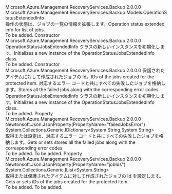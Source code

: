 <Type Name="OperationStatusJobsExtendedInfo" FullName="Microsoft.Azure.Management.RecoveryServices.Backup.Models.OperationStatusJobsExtendedInfo">
  <TypeSignature Language="C#" Value="public class OperationStatusJobsExtendedInfo : Microsoft.Azure.Management.RecoveryServices.Backup.Models.OperationStatusExtendedInfo" />
  <TypeSignature Language="ILAsm" Value=".class public auto ansi beforefieldinit OperationStatusJobsExtendedInfo extends Microsoft.Azure.Management.RecoveryServices.Backup.Models.OperationStatusExtendedInfo" />
  <TypeSignature Language="DocId" Value="T:Microsoft.Azure.Management.RecoveryServices.Backup.Models.OperationStatusJobsExtendedInfo" />
  <TypeSignature Language="VB.NET" Value="Public Class OperationStatusJobsExtendedInfo&#xA;Inherits OperationStatusExtendedInfo" />
  <TypeSignature Language="F#" Value="type OperationStatusJobsExtendedInfo = class&#xA;    inherit OperationStatusExtendedInfo" />
  <AssemblyInfo>
    <AssemblyName>Microsoft.Azure.Management.RecoveryServices.Backup</AssemblyName>
    <AssemblyVersion>2.0.0.0</AssemblyVersion>
  </AssemblyInfo>
  <Base>
    <BaseTypeName>Microsoft.Azure.Management.RecoveryServices.Backup.Models.OperationStatusExtendedInfo</BaseTypeName>
  </Base>
  <Interfaces />
  <Docs>
    <summary>
            <span data-ttu-id="ecaae-101">操作の状態は、ジョブの一覧の情報を拡張します。</span><span class="sxs-lookup"><span data-stu-id="ecaae-101">Operation status extended info for list of jobs.</span></span>
            </summary>
    <remarks>To be added.</remarks>
  </Docs>
  <Members>
    <Member MemberName=".ctor">
      <MemberSignature Language="C#" Value="public OperationStatusJobsExtendedInfo ();" />
      <MemberSignature Language="ILAsm" Value=".method public hidebysig specialname rtspecialname instance void .ctor() cil managed" />
      <MemberSignature Language="DocId" Value="M:Microsoft.Azure.Management.RecoveryServices.Backup.Models.OperationStatusJobsExtendedInfo.#ctor" />
      <MemberSignature Language="VB.NET" Value="Public Sub New ()" />
      <MemberType>Constructor</MemberType>
      <AssemblyInfo>
        <AssemblyName>Microsoft.Azure.Management.RecoveryServices.Backup</AssemblyName>
        <AssemblyVersion>2.0.0.0</AssemblyVersion>
      </AssemblyInfo>
      <Parameters />
      <Docs>
        <summary>
            <span data-ttu-id="ecaae-102">OperationStatusJobsExtendedInfo クラスの新しいインスタンスを初期化します。</span><span class="sxs-lookup"><span data-stu-id="ecaae-102">Initializes a new instance of the OperationStatusJobsExtendedInfo class.</span></span>
            </summary>
        <remarks>To be added.</remarks>
      </Docs>
    </Member>
    <Member MemberName=".ctor">
      <MemberSignature Language="C#" Value="public OperationStatusJobsExtendedInfo (System.Collections.Generic.IList&lt;string&gt; jobIds = null, System.Collections.Generic.IDictionary&lt;string,string&gt; failedJobsError = null);" />
      <MemberSignature Language="ILAsm" Value=".method public hidebysig specialname rtspecialname instance void .ctor(class System.Collections.Generic.IList`1&lt;string&gt; jobIds, class System.Collections.Generic.IDictionary`2&lt;string, string&gt; failedJobsError) cil managed" />
      <MemberSignature Language="DocId" Value="M:Microsoft.Azure.Management.RecoveryServices.Backup.Models.OperationStatusJobsExtendedInfo.#ctor(System.Collections.Generic.IList{System.String},System.Collections.Generic.IDictionary{System.String,System.String})" />
      <MemberSignature Language="VB.NET" Value="Public Sub New (Optional jobIds As IList(Of String) = null, Optional failedJobsError As IDictionary(Of String, String) = null)" />
      <MemberSignature Language="F#" Value="new Microsoft.Azure.Management.RecoveryServices.Backup.Models.OperationStatusJobsExtendedInfo : System.Collections.Generic.IList&lt;string&gt; * System.Collections.Generic.IDictionary&lt;string, string&gt; -&gt; Microsoft.Azure.Management.RecoveryServices.Backup.Models.OperationStatusJobsExtendedInfo" Usage="new Microsoft.Azure.Management.RecoveryServices.Backup.Models.OperationStatusJobsExtendedInfo (jobIds, failedJobsError)" />
      <MemberType>Constructor</MemberType>
      <AssemblyInfo>
        <AssemblyName>Microsoft.Azure.Management.RecoveryServices.Backup</AssemblyName>
        <AssemblyVersion>2.0.0.0</AssemblyVersion>
      </AssemblyInfo>
      <Parameters>
        <Parameter Name="jobIds" Type="System.Collections.Generic.IList&lt;System.String&gt;" />
        <Parameter Name="failedJobsError" Type="System.Collections.Generic.IDictionary&lt;System.String,System.String&gt;" />
      </Parameters>
      <Docs>
        <param name="jobIds"><span data-ttu-id="ecaae-103">保護されたアイテムに対して作成されたジョブの Id。</span><span class="sxs-lookup"><span data-stu-id="ecaae-103">IDs of the jobs created for the protected item.</span></span></param>
        <param name="failedJobsError"><span data-ttu-id="ecaae-104">対応するエラー コードと共にすべての失敗したジョブを格納します。</span><span class="sxs-lookup"><span data-stu-id="ecaae-104">Stores all the failed jobs along with the corresponding error codes.</span></span></param>
        <summary>
            <span data-ttu-id="ecaae-105">OperationStatusJobsExtendedInfo クラスの新しいインスタンスを初期化します。</span><span class="sxs-lookup"><span data-stu-id="ecaae-105">Initializes a new instance of the OperationStatusJobsExtendedInfo class.</span></span>
            </summary>
        <remarks>To be added.</remarks>
      </Docs>
    </Member>
    <Member MemberName="FailedJobsError">
      <MemberSignature Language="C#" Value="public System.Collections.Generic.IDictionary&lt;string,string&gt; FailedJobsError { get; set; }" />
      <MemberSignature Language="ILAsm" Value=".property instance class System.Collections.Generic.IDictionary`2&lt;string, string&gt; FailedJobsError" />
      <MemberSignature Language="DocId" Value="P:Microsoft.Azure.Management.RecoveryServices.Backup.Models.OperationStatusJobsExtendedInfo.FailedJobsError" />
      <MemberSignature Language="VB.NET" Value="Public Property FailedJobsError As IDictionary(Of String, String)" />
      <MemberSignature Language="F#" Value="member this.FailedJobsError : System.Collections.Generic.IDictionary&lt;string, string&gt; with get, set" Usage="Microsoft.Azure.Management.RecoveryServices.Backup.Models.OperationStatusJobsExtendedInfo.FailedJobsError" />
      <MemberType>Property</MemberType>
      <AssemblyInfo>
        <AssemblyName>Microsoft.Azure.Management.RecoveryServices.Backup</AssemblyName>
        <AssemblyVersion>2.0.0.0</AssemblyVersion>
      </AssemblyInfo>
      <Attributes>
        <Attribute>
          <AttributeName>Newtonsoft.Json.JsonProperty(PropertyName="failedJobsError")</AttributeName>
        </Attribute>
      </Attributes>
      <ReturnValue>
        <ReturnType>System.Collections.Generic.IDictionary&lt;System.String,System.String&gt;</ReturnType>
      </ReturnValue>
      <Docs>
        <summary>
            <span data-ttu-id="ecaae-106">取得または設定は、対応するエラー コードと共にすべての失敗したジョブを格納します。</span><span class="sxs-lookup"><span data-stu-id="ecaae-106">Gets or sets stores all the failed jobs along with the corresponding error codes.</span></span>
            </summary>
        <value>To be added.</value>
        <remarks>To be added.</remarks>
      </Docs>
    </Member>
    <Member MemberName="JobIds">
      <MemberSignature Language="C#" Value="public System.Collections.Generic.IList&lt;string&gt; JobIds { get; set; }" />
      <MemberSignature Language="ILAsm" Value=".property instance class System.Collections.Generic.IList`1&lt;string&gt; JobIds" />
      <MemberSignature Language="DocId" Value="P:Microsoft.Azure.Management.RecoveryServices.Backup.Models.OperationStatusJobsExtendedInfo.JobIds" />
      <MemberSignature Language="VB.NET" Value="Public Property JobIds As IList(Of String)" />
      <MemberSignature Language="F#" Value="member this.JobIds : System.Collections.Generic.IList&lt;string&gt; with get, set" Usage="Microsoft.Azure.Management.RecoveryServices.Backup.Models.OperationStatusJobsExtendedInfo.JobIds" />
      <MemberType>Property</MemberType>
      <AssemblyInfo>
        <AssemblyName>Microsoft.Azure.Management.RecoveryServices.Backup</AssemblyName>
        <AssemblyVersion>2.0.0.0</AssemblyVersion>
      </AssemblyInfo>
      <Attributes>
        <Attribute>
          <AttributeName>Newtonsoft.Json.JsonProperty(PropertyName="jobIds")</AttributeName>
        </Attribute>
      </Attributes>
      <ReturnValue>
        <ReturnType>System.Collections.Generic.IList&lt;System.String&gt;</ReturnType>
      </ReturnValue>
      <Docs>
        <summary>
            <span data-ttu-id="ecaae-107">取得または保護されたアイテムに対して作成されたジョブの Id を設定します。</span><span class="sxs-lookup"><span data-stu-id="ecaae-107">Gets or sets iDs of the jobs created for the protected item.</span></span>
            </summary>
        <value>To be added.</value>
        <remarks>To be added.</remarks>
      </Docs>
    </Member>
  </Members>
</Type>